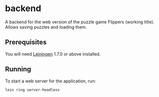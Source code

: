 # backend

A backend for the web version of the puzzle game Flippers (working title).
Allows saving puzzles and loading them.

## Prerequisites

You will need [Leiningen][1] 1.7.0 or above installed.

[1]: https://github.com/technomancy/leiningen

## Running

To start a web server for the application, run:

    lein ring server-headless

